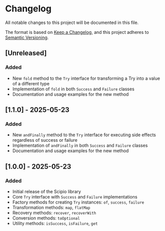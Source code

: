 # Changelog

All notable changes to this project will be documented in this file.

The format is based on [Keep a Changelog](https://keepachangelog.com/en/1.0.0/),
and this project adheres to [Semantic Versioning](https://semver.org/spec/v2.0.0.html).

## [Unreleased]

### Added

- New `fold` method to the `Try` interface for transforming a Try into a value of a different type
- Implementation of `fold` in both `Success` and `Failure` classes
- Documentation and usage examples for the new method

## [1.1.0] - 2025-05-23

### Added

- New `andFinally` method to the `Try` interface for executing side effects regardless of success or failure
- Implementation of `andFinally` in both `Success` and `Failure` classes
- Documentation and usage examples for the new method

## [1.0.0] - 2025-05-23

### Added

- Initial release of the Scipio library
- Core `Try` interface with `Success` and `Failure` implementations
- Factory methods for creating `Try` instances: `of`, `success`, `failure`
- Transformation methods: `map`, `flatMap`
- Recovery methods: `recover`, `recoverWith`
- Conversion methods: `toOptional`
- Utility methods: `isSuccess`, `isFailure`, `get`
